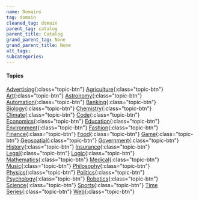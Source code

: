 ```yaml
---
name: Domains
tag: domain
cleaned_tag: domain
parent_tag: catalog
parent_title: Catalog
grand_parent_tag: None
grand_parent_title: None
alt_tags: 
subcategories: 
---
```



#### Topics
[Advertising]({{site.baseurl}}/catalog/domain/#advertising){:class="topic-btn"} [Agriculture]({{site.baseurl}}/catalog/domain/#agriculture){:class="topic-btn"} [Art]({{site.baseurl}}/catalog/domain/#art){:class="topic-btn"} [Astronomy]({{site.baseurl}}/catalog/domain/#astronomy){:class="topic-btn"} [Automation]({{site.baseurl}}/catalog/domain/#automation){:class="topic-btn"} [Banking]({{site.baseurl}}/catalog/domain/#banking){:class="topic-btn"} [Biology]({{site.baseurl}}/catalog/domain/#biology){:class="topic-btn"} [Chemistry]({{site.baseurl}}/catalog/domain/#chemistry){:class="topic-btn"} [Climate]({{site.baseurl}}/catalog/domain/#climate){:class="topic-btn"} [Code]({{site.baseurl}}/catalog/domain/#code){:class="topic-btn"} [Economics]({{site.baseurl}}/catalog/domain/#economics){:class="topic-btn"} [Education]({{site.baseurl}}/catalog/domain/#education){:class="topic-btn"} [Environment]({{site.baseurl}}/catalog/domain/#environment){:class="topic-btn"} [Fashion]({{site.baseurl}}/catalog/domain/#fashion){:class="topic-btn"} [Finance]({{site.baseurl}}/catalog/domain/#finance){:class="topic-btn"} [Food]({{site.baseurl}}/catalog/domain/#food){:class="topic-btn"} [Game]({{site.baseurl}}/catalog/domain/#game){:class="topic-btn"} [Geospatial]({{site.baseurl}}/catalog/domain/#geospatial){:class="topic-btn"} [Government]({{site.baseurl}}/catalog/domain/#government){:class="topic-btn"} [History]({{site.baseurl}}/catalog/domain/#history){:class="topic-btn"} [Insurance]({{site.baseurl}}/catalog/domain/#insurance){:class="topic-btn"} [Legal]({{site.baseurl}}/catalog/domain/#legal){:class="topic-btn"} [Logic]({{site.baseurl}}/catalog/domain/#logic){:class="topic-btn"} [Mathematics]({{site.baseurl}}/catalog/domain/#mathematics){:class="topic-btn"} [Medical]({{site.baseurl}}/catalog/domain/#medical){:class="topic-btn"} [Music]({{site.baseurl}}/catalog/domain/#music){:class="topic-btn"} [Philosophy]({{site.baseurl}}/catalog/domain/#philosophy){:class="topic-btn"} [Physics]({{site.baseurl}}/catalog/domain/#physics){:class="topic-btn"} [Politics]({{site.baseurl}}/catalog/domain/#politics){:class="topic-btn"} [Psychology]({{site.baseurl}}/catalog/domain/#psychology){:class="topic-btn"} [Robotics]({{site.baseurl}}/catalog/domain/#robotics){:class="topic-btn"} [Science]({{site.baseurl}}/catalog/domain/#science){:class="topic-btn"} [Sports]({{site.baseurl}}/catalog/domain/#sports){:class="topic-btn"} [Time Series]({{site.baseurl}}/catalog/domain/#time-series){:class="topic-btn"} [Web]({{site.baseurl}}/catalog/domain/#web){:class="topic-btn"}
